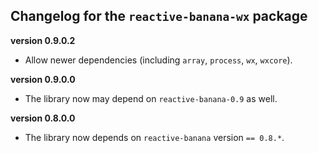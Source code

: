Changelog for the `reactive-banana-wx` package
----------------------------------------------

**version 0.9.0.2**

* Allow newer dependencies (including `array`, `process`, `wx`, `wxcore`).

**version 0.9.0.0**

* The library now may depend on `reactive-banana-0.9` as well.

**version 0.8.0.0**

* The library now depends on `reactive-banana` version `== 0.8.*`.
